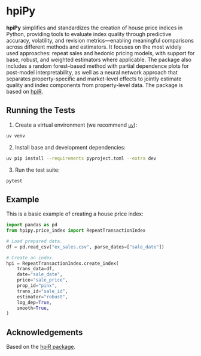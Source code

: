 # hpiPy

**hpiPy** simplifies and standardizes the creation of house price indices in Python, providing tools to evaluate index quality through predictive accuracy, volatility, and revision metrics—enabling meaningful comparisons across different methods and estimators. It focuses on the most widely used approaches: repeat sales and hedonic pricing models, with support for base, robust, and weighted estimators where applicable. The package also includes a random forest–based method with partial dependence plots for post-model interpretability, as well as a neural network approach that separates property-specific and market-level effects to jointly estimate quality and index components from property-level data. The package is based on [hpiR](https://github.com/andykrause/hpiR).

## Running the Tests

1. Create a virtual environment (we recommend [`uv`](https://github.com/astral-sh/uv)):

```bash
uv venv
```

2. Install base and development dependencies:

```bash
uv pip install --requirements pyproject.toml --extra dev
```

3. Run the test suite:

```bash
pytest
```

## Example

This is a basic example of creating a house price index:

```python
import pandas as pd
from hpipy.price_index import RepeatTransactionIndex

# Load prepared data.
df = pd.read_csv("ex_sales.csv", parse_dates=["sale_date"])

# Create an index.
hpi = RepeatTransactionIndex.create_index(
    trans_data=df,
    date="sale_date",
    price="sale_price",
    prop_id="pinx",
    trans_id="sale_id",
    estimator="robust",
    log_dep=True,
    smooth=True,
)
```

## Acknowledgements

Based on the [hpiR package](https://github.com/andykrause/hpiR).
